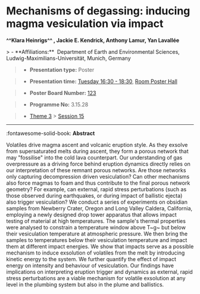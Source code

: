# Mechanisms of degassing: inducing magma vesiculation via impact

**^^Klara Heinrigs^^ , Jackie E. Kendrick, Anthony Lamur, Yan Lavallée**

<!-- more -->> - **Affiliations:**  Department of Earth and Environmental Sciences, Ludwig-Maximilians-Universität, Munich, Germany 

> - **Presentation type:** Poster

> - **Presentation time:** [Tuesday 16:30 - 18:30](../sessions_comparison.md#__tabbed_2_6), [Room Poster Hall](../maps_venue.md#__tabbed_1_1)

> - **Poster Board Number:** [123](../map_poster_boards.md#tuesday)

> - **Programme No:** 3.15.28

> - [Theme 3](../theme3.md) > [Session 15](../sessions/session-3-15.md)

--- 

:fontawesome-solid-book: **Abstract**

Volatiles drive magma ascent and volcanic eruption style. As they exsolve from supersaturated melts during ascent, they form a porous network that may "fossilise" into the cold lava counterpart. Our understanding of gas overpressure as a driving force behind eruption dynamics directly relies on our interpretation of these remnant porous networks. Are those networks only capturing decompression driven vesiculation? Can other mechanisms also force magmas to foam and thus contribute to the final porous network geometry? For example, can external, rapid stress perturbations (such as those observed during earthquakes, or during impact of ballistic ejecta) also trigger vesiculation? We conduct a series of experiments on obsidian samples from Newberry Crater, Oregon and Long Valley Caldera, California, employing a newly designed drop tower apparatus that allows impact testing of material at high temperatures. The sample's thermal properties were analysed to constrain a temperature window above T~g~ but below their vesiculation temperature at atmospheric pressure. We then bring the samples to temperatures below their vesiculation temperature and impact them at different impact energies. We show that impacts serve as a possible mechanism to induce exsolution of volatiles from the melt by introducing kinetic energy to the system. We further quantify the effect of impact energy on intensity and behaviour of vesiculation. Our findings have implications on interpreting eruption trigger and dynamics as external, rapid stress perturbations are a viable mechanism for volatile exsolution at any level in the plumbing system but also in the plume and ballistics.

